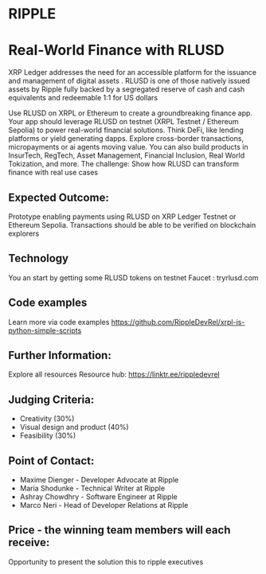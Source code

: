 # RIPPLE
# Real-World Finance with RLUSD

XRP Ledger addresses the need for an accessible platform for the  issuance and management of digital assets . RLUSD is one of those natively issued assets by Ripple fully backed by a segregated reserve of cash and cash equivalents and redeemable 1:1 for US dollars

Use RLUSD on XRPL or Ethereum to create a groundbreaking finance app. Your app should leverage RLUSD on testnet (XRPL Testnet / Ethereum Sepolia) to power real-world financial solutions.
Think DeFi, like lending platforms or yield generating dapps. Explore cross-border transactions, micropayments or ai agents moving value. You can also build products in InsurTech, RegTech, Asset Management, Financial Inclusion, Real World Tokization, and more.
The challenge: Show how RLUSD can transform finance with real use cases


## Expected Outcome:

Prototype enabling payments using RLUSD on XRP Ledger Testnet or Ethereum Sepolia. Transactions should be able to be verified on blockchain explorers

## Technology

You an start by getting some RLUSD tokens on testnet
Faucet : tryrlusd.com

## Code examples

Learn more via code examples
https://github.com/RippleDevRel/xrpl-js-python-simple-scripts

## Further Information:

Explore all resources
Resource hub: https://linktr.ee/rippledevrel

## Judging Criteria:

* Creativity (30%)
* Visual design and product (40%)
* Feasibility (30%)

## Point of Contact:

* Maxime Dienger - Developer Advocate at Ripple
* Maria Shodunke - Technical Writer at Ripple
* Ashray Chowdhry - Software Engineer at Ripple
* Marco Neri - Head of Developer Relations at Ripple




## Price - the winning team members will each receive:
Opportunity to present the solution this to ripple executives
